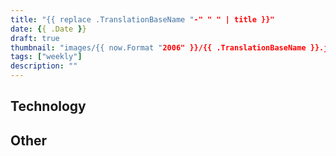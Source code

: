 ```yaml
---
title: "{{ replace .TranslationBaseName "-" " " | title }}"
date: {{ .Date }}
draft: true
thumbnail: "images/{{ now.Format "2006" }}/{{ .TranslationBaseName }}.jpg"
tags: ["weekly"]
description: ""
---
```


## Technology

## Other

